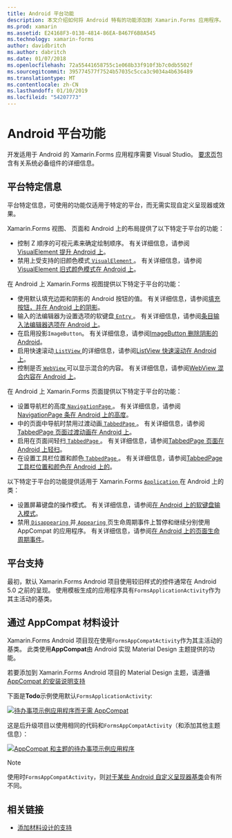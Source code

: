 ```yaml
---
title: Android 平台功能
description: 本文介绍如何将 Android 特有的功能添加到 Xamarin.Forms 应用程序。
ms.prod: xamarin
ms.assetid: E24168F3-0138-4814-86EA-B467F6B8A545
ms.technology: xamarin-forms
author: davidbritch
ms.author: dabritch
ms.date: 01/07/2018
ms.openlocfilehash: 72a55441658755c1e068b33f910f3b7c0db5502f
ms.sourcegitcommit: 395774577f7524b57035c5cca3c9034a4b636489
ms.translationtype: MT
ms.contentlocale: zh-CN
ms.lasthandoff: 01/10/2019
ms.locfileid: "54207773"
---
```

# <a name="android-platform-features"></a>Android 平台功能

开发适用于 Android 的 Xamarin.Forms 应用程序需要 Visual Studio。 [要求页](~/xamarin-forms/get-started/installation.md)包含有关系统必备组件的详细信息。

## <a name="platform-specifics"></a>平台特定信息

平台特定信息，可使用的功能仅适用于特定的平台，而无需实现自定义呈现器或效果。

Xamarin.Forms 视图、 页面和 Android 上的布局提供了以下特定于平台的功能：

- 控制 Z 顺序的可视元素来确定绘制顺序。 有关详细信息，请参阅[VisualElement 提升 Android 上](visualelement-elevation.md)。
- 禁用上受支持的旧颜色模式[ `VisualElement` ](xref:Xamarin.Forms.VisualElement)。 有关详细信息，请参阅[VisualElement 旧式颜色模式在 Android 上](legacy-color-mode.md)。

在 Android 上 Xamarin.Forms 视图提供以下特定于平台的功能：

- 使用默认填充边距和阴影的 Android 按钮的值。 有关详细信息，请参阅[填充按钮，并在 Android 上的阴影](button-padding-shadow.md)。
- 输入的法编辑器为设置选项的软键盘[ `Entry` ](xref:Xamarin.Forms.Entry)。 有关详细信息，请参阅[条目输入法编辑器选项在 Android 上](entry-ime-options.md)。
- 在启用投影`ImageButton`。 有关详细信息，请参阅[ImageButton 删除阴影的 Android](imagebutton-drop-shadow.md)。
- 启用快速滚动[ `ListView` ](xref:Xamarin.Forms.ListView)的详细信息，请参阅[ListView 快速滚动在 Android 上](listview-fast-scrolling.md)。
- 控制是否[ `WebView` ](xref:Xamarin.Forms.WebView)可以显示混合的内容。 有关详细信息，请参阅[WebView 混合内容在 Android 上](webview-mixed-content.md)。

在 Android 上 Xamarin.Forms 页面提供以下特定于平台的功能：

- 设置导航栏的高度[ `NavigationPage` ](xref:Xamarin.Forms.NavigationPage)。 有关详细信息，请参阅[NavigationPage 条在 Android 上的高度](navigationpage-bar-height.md)。
- 中的页面中导航时禁用过渡动画[ `TabbedPage` ](xref:Xamarin.Forms.TabbedPage)。 有关详细信息，请参阅[TabbedPage 页面过渡动画在 Android 上](tabbedpage-transition-animations.md)。
- 启用在页面间轻扫[ `TabbedPage` ](xref:Xamarin.Forms.TabbedPage)。 有关详细信息，请参阅[TabbedPage 页面在 Android 上轻扫](tabbedpage-page-swiping.md)。
- 在设置工具栏位置和颜色[ `TabbedPage` ](xref:Xamarin.Forms.TabbedPage)。 有关详细信息，请参阅[TabbedPage 工具栏位置和颜色在 Android 上的](tabbedpage-toolbar-placement-color.md)。

以下特定于平台的功能提供适用于 Xamarin.Forms [ `Application` ](xref:Xamarin.Forms.Application)在 Android 上的类：

- 设置屏幕键盘的操作模式。 有关详细信息，请参阅[在 Android 上的软键盘输入模式](soft-keyboard-input-mode.md)。
- 禁用[ `Disappearing` ](xref:Xamarin.Forms.Page.Appearing)并[ `Appearing` ](xref:Xamarin.Forms.Page.Appearing)页生命周期事件上暂停和继续分别使用 AppCompat 的应用程序。 有关详细信息，请参阅[在 Android 上的页面生命周期事件](page-lifecycle-events.md)。

## <a name="platform-support"></a>平台支持

最初，默认 Xamarin.Forms Android 项目使用较旧样式的控件通常在 Android 5.0 之前的呈现。 使用模板生成的应用程序具有`FormsApplicationActivity`作为其主活动的基类。

## <a name="material-design-via-appcompat"></a>通过 AppCompat 材料设计

Xamarin.Forms Android 项目现在使用`FormsAppCompatActivity`作为其主活动的基类。 此类使用**AppCompat**由 Android 实现 Material Design 主题提供的功能。

若要添加到 Xamarin.Forms Android 项目的 Material Design 主题，请遵循[AppCompat 的安装说明支持](appcompat-material-design.md)

下面是**Todo**示例使用默认`FormsApplicationActivity`:

[![](images/before-appcompat-sml.png "待办事项示例应用程序而无需 AppCompat")](images/before-appcompat.png#lightbox "没有 AppCompat 的待办事项示例应用程序")

这是后升级项目以使用相同的代码和`FormsAppCompatActivity`（和添加其他主题信息）：

[![](images/post-appcompat-sml.png "AppCompat 和主题的待办事项示例应用程序")](images/post-appcompat.png#lightbox "AppCompat 和主题的待办事项示例应用程序")

> [!NOTE]
> 使用时`FormsAppCompatActivity`，则[对于某些 Android 自定义呈现器基类](~/xamarin-forms/app-fundamentals/custom-renderer/renderers.md)会有所不同。

## <a name="related-links"></a>相关链接

- [添加材料设计的支持](appcompat-material-design.md)

